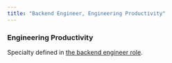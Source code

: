 ```yaml
---
title: "Backend Engineer, Engineering Productivity"
---
```


### Engineering Productivity

Specialty defined in [the backend engineer role](../../backend-engineer#engineering-productivity).

